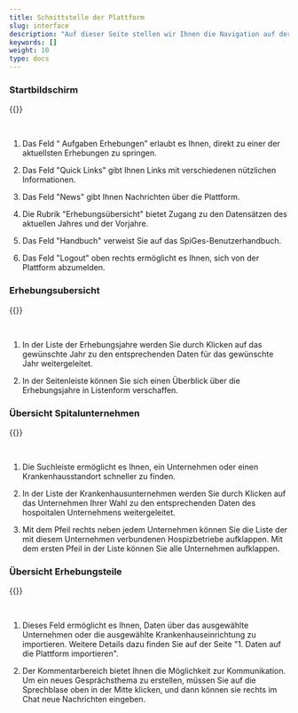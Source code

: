 ```yaml
---
title: Schnittstelle der Plattform
slug: interface
description: "Auf dieser Seite stellen wir Ihnen die Navigation auf der Erhebungsplattform SpiGes vor."
keywords: []
weight: 10
type: docs
---
```


### Startbildschirm

{{<insertImage image="ecran_accueil_de.png" class="edge max-w-90">}}

&nbsp;

1. Das Feld “ Aufgaben Erhebungen” erlaubt es Ihnen, direkt zu einer der aktuellsten Erhebungen zu springen.  

2. Das Feld "Quick Links" gibt Ihnen Links mit verschiedenen nützlichen Informationen.

3. Das Feld "News" gibt Ihnen Nachrichten über die Plattform.

4. Die Rubrik "Erhebungsübersicht" bietet Zugang zu den Datensätzen des aktuellen Jahres und der Vorjahre.

5. Das Feld "Handbuch" verweist Sie auf das SpiGes-Benutzerhandbuch.

6. Das Feld "Logout" oben rechts ermöglicht es Ihnen, sich von der Plattform abzumelden.

### Erhebungsubersicht

{{<insertImage image="ecran_erhebungsubersicht_de.png" class="edge max-w-90">}}

&nbsp;

1. In der Liste der Erhebungsjahre werden Sie durch Klicken auf das gewünschte Jahr zu den entsprechenden Daten für das gewünschte Jahr weitergeleitet.

2. In der Seitenleiste können Sie sich einen Überblick über die Erhebungsjahre in Listenform verschaffen.

### Übersicht Spitalunternehmen

{{<insertImage image="ecran_donnees.png" class="edge max-w-90">}}

&nbsp;

1. Die Suchleiste ermöglicht es Ihnen, ein Unternehmen oder einen Krankenhausstandort schneller zu finden.

2. In der Liste der Krankenhausunternehmen werden Sie durch Klicken auf das Unternehmen Ihrer Wahl zu den entsprechenden Daten des hospoitalen Unternehmens weitergeleitet.

3. Mit dem Pfeil rechts neben jedem Unternehmen können Sie die Liste der mit diesem Unternehmen verbundenen Hospizbetriebe aufklappen. Mit dem ersten Pfeil in der Liste können Sie alle Unternehmen aufklappen.

### Übersicht Erhebungsteile

{{<insertImage image="donnees_site.png" class="edge max-w-90">}}

&nbsp;

1. Dieses Feld ermöglicht es Ihnen, Daten über das ausgewählte Unternehmen oder die ausgewählte Krankenhauseinrichtung zu importieren. Weitere Details dazu finden Sie auf der Seite "1. Daten auf die Plattform importieren".

2. Der Kommentarbereich bietet Ihnen die Möglichkeit zur Kommunikation. Um ein neues Gesprächsthema zu erstellen, müssen Sie auf die Sprechblase oben in der Mitte klicken, und dann können sie rechts im Chat neue Nachrichten eingeben.
